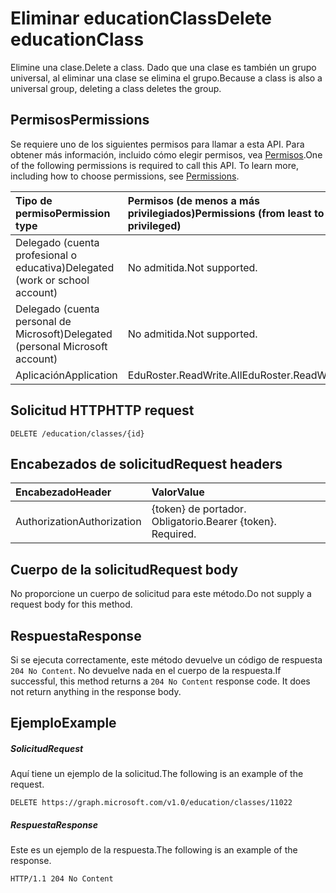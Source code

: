 # <a name="delete-educationclass"></a><span data-ttu-id="41522-101">Eliminar educationClass</span><span class="sxs-lookup"><span data-stu-id="41522-101">Delete educationClass</span></span>

<span data-ttu-id="41522-102">Elimine una clase.</span><span class="sxs-lookup"><span data-stu-id="41522-102">Delete a class.</span></span> <span data-ttu-id="41522-103">Dado que una clase es también un grupo universal, al eliminar una clase se elimina el grupo.</span><span class="sxs-lookup"><span data-stu-id="41522-103">Because a class is also a universal group, deleting a class deletes the group.</span></span>

## <a name="permissions"></a><span data-ttu-id="41522-104">Permisos</span><span class="sxs-lookup"><span data-stu-id="41522-104">Permissions</span></span>
<span data-ttu-id="41522-p102">Se requiere uno de los siguientes permisos para llamar a esta API. Para obtener más información, incluido cómo elegir permisos, vea [Permisos](../../../concepts/permissions_reference.md).</span><span class="sxs-lookup"><span data-stu-id="41522-p102">One of the following permissions is required to call this API. To learn more, including how to choose permissions, see [Permissions](../../../concepts/permissions_reference.md).</span></span>

|<span data-ttu-id="41522-107">Tipo de permiso</span><span class="sxs-lookup"><span data-stu-id="41522-107">Permission type</span></span>      | <span data-ttu-id="41522-108">Permisos (de menos a más privilegiados)</span><span class="sxs-lookup"><span data-stu-id="41522-108">Permissions (from least to most privileged)</span></span>              |
|:--------------------|:---------------------------------------------------------|
|<span data-ttu-id="41522-109">Delegado (cuenta profesional o educativa)</span><span class="sxs-lookup"><span data-stu-id="41522-109">Delegated (work or school account)</span></span> |  <span data-ttu-id="41522-110">No admitida.</span><span class="sxs-lookup"><span data-stu-id="41522-110">Not supported.</span></span>  |
|<span data-ttu-id="41522-111">Delegado (cuenta personal de Microsoft)</span><span class="sxs-lookup"><span data-stu-id="41522-111">Delegated (personal Microsoft account)</span></span> |  <span data-ttu-id="41522-112">No admitida.</span><span class="sxs-lookup"><span data-stu-id="41522-112">Not supported.</span></span>  |
|<span data-ttu-id="41522-113">Aplicación</span><span class="sxs-lookup"><span data-stu-id="41522-113">Application</span></span> | <span data-ttu-id="41522-114">EduRoster.ReadWrite.All</span><span class="sxs-lookup"><span data-stu-id="41522-114">EduRoster.ReadWrite.All</span></span> | 

## <a name="http-request"></a><span data-ttu-id="41522-115">Solicitud HTTP</span><span class="sxs-lookup"><span data-stu-id="41522-115">HTTP request</span></span>
<!-- { "blockType": "ignored" } -->
```http
DELETE /education/classes/{id}

```
## <a name="request-headers"></a><span data-ttu-id="41522-116">Encabezados de solicitud</span><span class="sxs-lookup"><span data-stu-id="41522-116">Request headers</span></span>
| <span data-ttu-id="41522-117">Encabezado</span><span class="sxs-lookup"><span data-stu-id="41522-117">Header</span></span>       | <span data-ttu-id="41522-118">Valor</span><span class="sxs-lookup"><span data-stu-id="41522-118">Value</span></span> |
|:---------------|:--------|
| <span data-ttu-id="41522-119">Authorization</span><span class="sxs-lookup"><span data-stu-id="41522-119">Authorization</span></span>  | <span data-ttu-id="41522-p103">{token} de portador. Obligatorio.</span><span class="sxs-lookup"><span data-stu-id="41522-p103">Bearer {token}. Required.</span></span>  |

## <a name="request-body"></a><span data-ttu-id="41522-122">Cuerpo de la solicitud</span><span class="sxs-lookup"><span data-stu-id="41522-122">Request body</span></span>
<span data-ttu-id="41522-123">No proporcione un cuerpo de solicitud para este método.</span><span class="sxs-lookup"><span data-stu-id="41522-123">Do not supply a request body for this method.</span></span>


## <a name="response"></a><span data-ttu-id="41522-124">Respuesta</span><span class="sxs-lookup"><span data-stu-id="41522-124">Response</span></span>
<span data-ttu-id="41522-p104">Si se ejecuta correctamente, este método devuelve un código de respuesta `204 No Content`. No devuelve nada en el cuerpo de la respuesta.</span><span class="sxs-lookup"><span data-stu-id="41522-p104">If successful, this method returns a `204 No Content` response code. It does not return anything in the response body.</span></span>

## <a name="example"></a><span data-ttu-id="41522-127">Ejemplo</span><span class="sxs-lookup"><span data-stu-id="41522-127">Example</span></span>
##### <a name="request"></a><span data-ttu-id="41522-128">Solicitud</span><span class="sxs-lookup"><span data-stu-id="41522-128">Request</span></span>
<span data-ttu-id="41522-129">Aquí tiene un ejemplo de la solicitud.</span><span class="sxs-lookup"><span data-stu-id="41522-129">The following is an example of the request.</span></span>
<!-- {
  "blockType": "request",
  "name": "delete_educationclass"
}-->
```http
DELETE https://graph.microsoft.com/v1.0/education/classes/11022
```
##### <a name="response"></a><span data-ttu-id="41522-130">Respuesta</span><span class="sxs-lookup"><span data-stu-id="41522-130">Response</span></span>
<span data-ttu-id="41522-131">Este es un ejemplo de la respuesta.</span><span class="sxs-lookup"><span data-stu-id="41522-131">The following is an example of the response.</span></span> 

<!-- {
  "blockType": "response",
  "truncated": true
} -->
```http
HTTP/1.1 204 No Content
```

<!-- uuid: 8fcb5dbc-d5aa-4681-8e31-b001d5168d79
2015-10-25 14:57:30 UTC -->
<!-- {
  "type": "#page.annotation",
  "description": "Delete educationClass",
  "keywords": "",
  "section": "documentation",
  "tocPath": ""
}-->